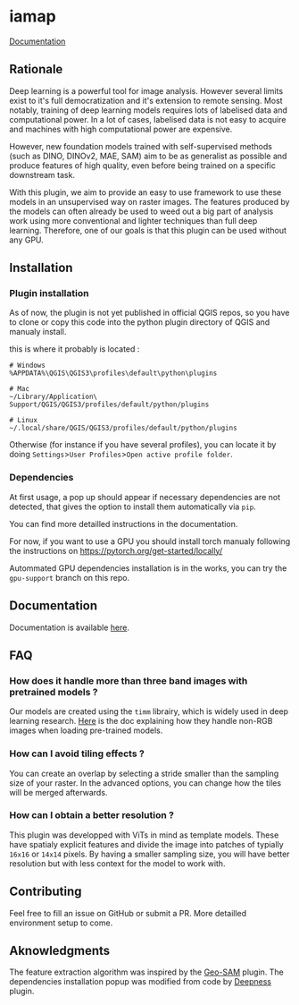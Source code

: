# iamap

[Documentation](https://iamap.readthedocs.io/en/latest/)

## Rationale

Deep learning is a powerful tool for image analysis. However several limits exist to it's full democratization and it's extension to remote sensing. Most notably, training of deep learning models requires lots of labelised data and computational power. In a lot of cases, labelised data is not easy to acquire and machines with high computational power are expensive.

However, new foundation models trained with self-supervised methods (such as DINO, DINOv2, MAE, SAM) aim to be as generalist as possible and produce features of high quality, even before being trained on a specific downstream task.

With this plugin, we aim to provide an easy to use framework to use these models in an unsupervised way on raster images. The features produced by the models can often already be used to weed out a big part of analysis work using more conventional and lighter techniques than full deep learning. Therefore, one of our goals is that this plugin can be used without any GPU.

## Installation

### Plugin installation

As of now, the plugin is not yet published in official QGIS repos, so you have to clone or copy this code into the python plugin directory of QGIS and manualy install.

this is where it probably is located : 

```
# Windows
%APPDATA%\QGIS\QGIS3\profiles\default\python\plugins

# Mac
~/Library/Application\ Support/QGIS/QGIS3/profiles/default/python/plugins

# Linux
~/.local/share/QGIS/QGIS3/profiles/default/python/plugins

```

Otherwise (for instance if you have several profiles), you can locate it by doing `Settings`>`User Profiles`>`Open active profile folder`.

### Dependencies

At first usage, a pop up should appear if necessary dependencies are not detected, that gives the option to install them automatically via `pip`.

You can find more detailled instructions in the documentation.

For now, if you want to use a GPU you should install torch manualy following the instructions on https://pytorch.org/get-started/locally/

Autommated GPU dependencies installation is in the works, you can try the `gpu-support` branch on this repo.


## Documentation

Documentation is available [here](https://iamap.readthedocs.io/en/latest/).

## FAQ

### How does it handle more than three band images with pretrained models ?

Our models are created using the `timm` librairy, which is widely used in deep learning research. [Here](https://timm.fast.ai/models#How-is-timm-able-to-use-pretrained-weights-and-handle-images-that-are-not-3-channel-RGB-images?) is the doc explaining how they handle non-RGB images when loading pre-trained models.

### How can I avoid tiling effects ?

You can create an overlap by selecting a stride smaller than the sampling size of your raster. In the advanced options, you can change how the tiles will be merged afterwards.

### How can I obtain a better resolution ?

This plugin was developped with ViTs in mind as template models. These have spatialy explicit features and divide the image into patches of typially `16x16` or `14x14` pixels. By having a smaller sampling size, you will have better resolution but with less context for the model to work with.

## Contributing

Feel free to fill an issue on GitHub or submit a PR. More detailled environment setup to come.


## Aknowledgments

The feature extraction algorithm was inspired by the [Geo-SAM](https://github.com/coolzhao/Geo-SAM) plugin. The dependencies installation popup was modified from code by [Deepness](https://github.com/PUTvision/qgis-plugin-deepness) plugin.

<!-- ## Citation -->

